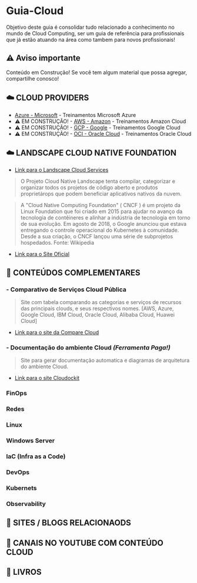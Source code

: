 # Guia-Cloud
Objetivo deste guia é consolidar tudo relacionado a conhecimento no mundo de Cloud Computing, ser um guia de referência para profissionais que já estão atuando na área como tambem para novos profissionais! 

## ⚠️ Aviso importante

Conteúdo em Construção!
Se você tem algum material que possa agregar, compartilhe conosco!


## ☁️ CLOUD PROVIDERS

- [Azure - Microsoft](https://github.com/michelbalazs/Guia-Microsoft) - Treinamentos Microsoft Azure
- ⚠️ EM CONSTRUÇÃO! - [AWS - Amazon](https://github.com/michelbalazs/Guia-AWS) - Treinamentos Amazon Cloud
- ⚠️ EM CONSTRUÇÃO! - [GCP - Google](https://github.com/michelbalazs/Guia-GCP) - Treinamentos Google Cloud
- ⚠️ EM CONSTRUÇÃO! - [OCI - Oracle Cloud](https://github.com/michelbalazs/Guia-OCI) - Treinamentos Oracle Cloud

## ☁️ LANDSCAPE CLOUD NATIVE FOUNDATION

- [Link para o Landscape Cloud Services](https://landscape.cncf.io/) 
> O Projeto Cloud Native Landscape tenta compilar, categorizar e organizar todos os projetos de código aberto e produtos proprietárops que podem beneficiar aplicativos nativos da nuvem.

> A "Cloud Native Computing Foundation" ( CNCF ) é um projeto da Linux Foundation que foi criado em 2015 para ajudar no avanço da tecnologia de contêineres e alinhar a indústria de tecnologia em torno de sua evolução.
Em agosto de 2018, o Google anunciou que estava entregando o controle operacional do Kubernetes à comunidade. Desde a sua criação, o CNCF lançou uma série de subprojetos hospedados.
Fonte: Wikipedia

- [Link para o Site Oficial](https://www.cncf.io/)

## 🍺 CONTEÚDOS COMPLEMENTARES

   ### - Comparativo de Serviços Cloud Pública
   > Site com tabela comparando as categorias e serviços de recursos das principais clouds, e seus respectivos nomes.  [AWS, Azure, Google Cloud, IBM Cloud, Oracle Cloud, Alibaba Cloud, Huawei Cloud]
   - [Link para o site da Compare Cloud](https://comparecloud.in/)
   
   ### - Documentação do ambiente Cloud *(Ferramenta Paga!)*
   > Site para gerar documentação automatica e diagramas de arquitetura do ambiente Cloud.
   - [Link para o site Cloudockit](https://www.cloudockit.com/)

   ### FinOps

   ### Redes

   ### Linux

   ### Windows Server

   ### IaC (Infra as a Code)

   ### DevOps

   ### Kubernets
    
   ### Observability

## 📂 SITES / BLOGS RELACIONAODS

## 📂 CANAIS NO YOUTUBE COM CONTEÚDO CLOUD

## 📁 LIVROS

